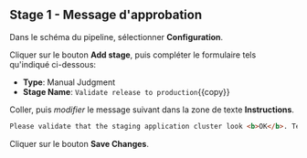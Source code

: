 ## Stage 1 - Message d'approbation

Dans le schéma du pipeline, sélectionner **Configuration**.

Cliquer sur le bouton **Add stage**, puis compléter le formulaire tels qu'indiqué ci-dessous:

* **Type**: Manual Judgment
* **Stage Name**: `Validate release to production`{{copy}}

Coller, puis _modifier_ le message suivant dans la zone de texte **Instructions**.

```html
Please validate that the staging application cluster look <b>OK</b>. Test and inspect <a href="https://USERNAME-draw-staging.testruction.io">the staging release</a> before approving the release to the production environment.
```

Cliquer sur le bouton **Save Changes**.
